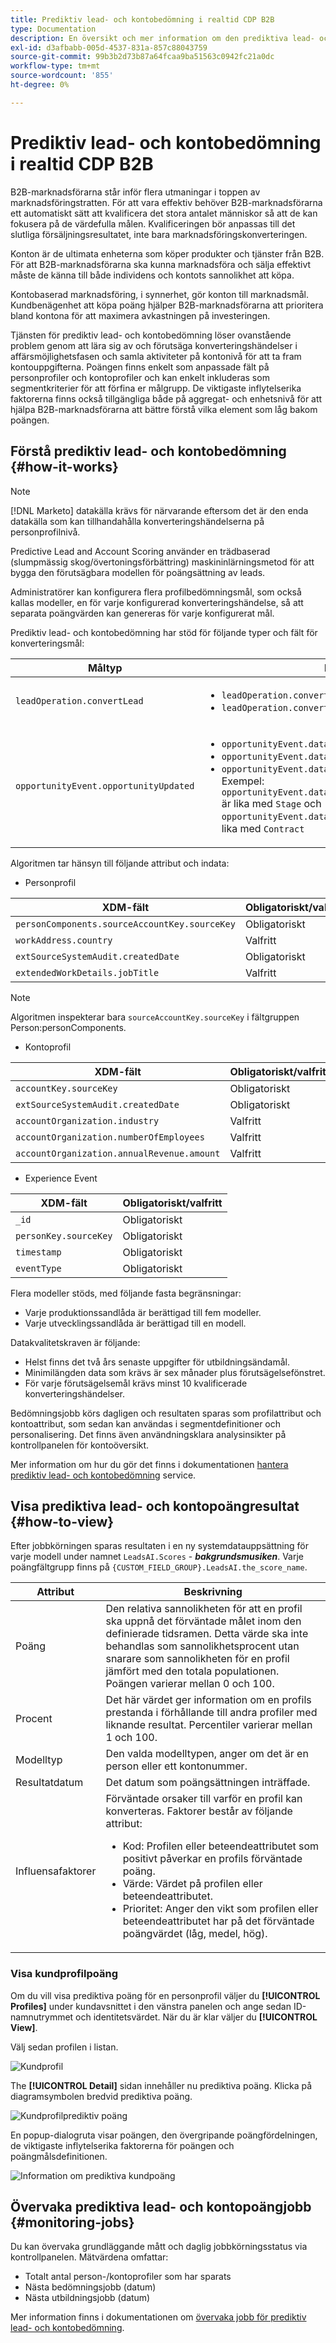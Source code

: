 ```yaml
---
title: Prediktiv lead- och kontobedömning i realtid CDP B2B
type: Documentation
description: En översikt och mer information om den prediktiva lead- och kontopoängsfunktionen i Experience Platform CDP B2B.
exl-id: d3afbabb-005d-4537-831a-857c88043759
source-git-commit: 99b3b2d73b87a64fcaa9ba51563c0942fc21a0dc
workflow-type: tm+mt
source-wordcount: '855'
ht-degree: 0%

---
```


# Prediktiv lead- och kontobedömning i realtid CDP B2B

B2B-marknadsförarna står inför flera utmaningar i toppen av marknadsföringstratten. För att vara effektiv behöver B2B-marknadsförarna ett automatiskt sätt att kvalificera det stora antalet människor så att de kan fokusera på de värdefulla målen. Kvalificeringen bör anpassas till det slutliga försäljningsresultatet, inte bara marknadsföringskonverteringen.

Konton är de ultimata enheterna som köper produkter och tjänster från B2B. För att B2B-marknadsförarna ska kunna marknadsföra och sälja effektivt måste de känna till både individens och kontots sannolikhet att köpa.

Kontobaserad marknadsföring, i synnerhet, gör konton till marknadsmål. Kundbenägenhet att köpa poäng hjälper B2B-marknadsförarna att prioritera bland kontona för att maximera avkastningen på investeringen.

Tjänsten för prediktiv lead- och kontobedömning löser ovanstående problem genom att lära sig av och förutsäga konverteringshändelser i affärsmöjlighetsfasen och samla aktiviteter på kontonivå för att ta fram kontouppgifterna. Poängen finns enkelt som anpassade fält på personprofiler och kontoprofiler och kan enkelt inkluderas som segmentkriterier för att förfina er målgrupp. De viktigaste inflytelserika faktorerna finns också tillgängliga både på aggregat- och enhetsnivå för att hjälpa B2B-marknadsförarna att bättre förstå vilka element som låg bakom poängen.

## Förstå prediktiv lead- och kontobedömning {#how-it-works}

>[!NOTE]
>
>[!DNL Marketo] datakälla krävs för närvarande eftersom det är den enda datakälla som kan tillhandahålla konverteringshändelserna på personprofilnivå.

Predictive Lead and Account Scoring använder en trädbaserad (slumpmässig skog/övertoningsförbättring) maskininlärningsmetod för att bygga den förutsägbara modellen för poängsättning av leads.

Administratörer kan konfigurera flera profilbedömningsmål, som också kallas modeller, en för varje konfigurerad konverteringshändelse, så att separata poängvärden kan genereras för varje konfigurerat mål.

Prediktiv lead- och kontobedömning har stöd för följande typer och fält för konverteringsmål:

| Måltyp | Fält |
| --- | --- |
| `leadOperation.convertLead` | <ul><li>`leadOperation.convertLead.convertedStatus`</li><li>`leadOperation.convertLead.assignTo`</li></ul> |
| `opportunityEvent.opportunityUpdated` | <ul><li>`opportunityEvent.dataValueChanges.attributeName`</li><li>`opportunityEvent.dataValueChanges.newValue`</li><li>`opportunityEvent.dataValueChanges.oldValue`</li>Exempel: `opportunityEvent.dataValueChanges.attributeName` är lika med `Stage` och `opportunityEvent.dataValueChanges.newValue` är lika med `Contract`</ul> |

Algoritmen tar hänsyn till följande attribut och indata:

* Personprofil

| XDM-fält | Obligatoriskt/valfritt |
| --- | --- |
| `personComponents.sourceAccountKey.sourceKey` | Obligatoriskt |
| `workAddress.country` | Valfritt |
| `extSourceSystemAudit.createdDate` | Obligatoriskt |
| `extendedWorkDetails.jobTitle` | Valfritt |

>[!NOTE]
> 
>Algoritmen inspekterar bara `sourceAccountKey.sourceKey` i fältgruppen Person:personComponents.

* Kontoprofil

| XDM-fält | Obligatoriskt/valfritt |
| --- | --- |
| `accountKey.sourceKey` | Obligatoriskt |
| `extSourceSystemAudit.createdDate` | Obligatoriskt |
| `accountOrganization.industry` | Valfritt |
| `accountOrganization.numberOfEmployees` | Valfritt |
| `accountOrganization.annualRevenue.amount` | Valfritt |

* Experience Event

| XDM-fält | Obligatoriskt/valfritt |
| --- | --- |
| `_id` | Obligatoriskt |
| `personKey.sourceKey` | Obligatoriskt |
| `timestamp` | Obligatoriskt |
| `eventType` | Obligatoriskt |

Flera modeller stöds, med följande fasta begränsningar:

* Varje produktionssandlåda är berättigad till fem modeller.
* Varje utvecklingssandlåda är berättigad till en modell.

Datakvalitetskraven är följande:

* Helst finns det två års senaste uppgifter för utbildningsändamål.
* Minimilängden data som krävs är sex månader plus förutsägelsefönstret.
* För varje förutsägelsemål krävs minst 10 kvalificerade konverteringshändelser.

Bedömningsjobb körs dagligen och resultaten sparas som profilattribut och kontoattribut, som sedan kan användas i segmentdefinitioner och personalisering. Det finns även användningsklara analysinsikter på kontrollpanelen för kontoöversikt.

Mer information om hur du gör det finns i dokumentationen [hantera prediktiv lead- och kontobedömning](/help/rtcdp/b2b-ai-ml-services/manage-predictive-lead-and-account-scoring.md) service.

## Visa prediktiva lead- och kontopoängresultat {#how-to-view}

Efter jobbkörningen sparas resultaten i en ny systemdatauppsättning för varje modell under namnet `LeadsAI.Scores` - ***bakgrundsmusiken***. Varje poängfältgrupp finns på `{CUSTOM_FIELD_GROUP}.LeadsAI.the_score_name`.

| Attribut | Beskrivning |
| --- | --- |
| Poäng | Den relativa sannolikheten för att en profil ska uppnå det förväntade målet inom den definierade tidsramen. Detta värde ska inte behandlas som sannolikhetsprocent utan snarare som sannolikheten för en profil jämfört med den totala populationen. Poängen varierar mellan 0 och 100. |
| Procent | Det här värdet ger information om en profils prestanda i förhållande till andra profiler med liknande resultat. Percentiler varierar mellan 1 och 100. |
| Modelltyp | Den valda modelltypen, anger om det är en person eller ett kontonummer. |
| Resultatdatum | Det datum som poängsättningen inträffade. |
| Influensafaktorer | Förväntade orsaker till varför en profil kan konverteras. Faktorer består av följande attribut:<ul><li>Kod: Profilen eller beteendeattributet som positivt påverkar en profils förväntade poäng.</li><li>Värde: Värdet på profilen eller beteendeattributet.</li><li>Prioritet: Anger den vikt som profilen eller beteendeattributet har på det förväntade poängvärdet (låg, medel, hög).</li></ul> |

### Visa kundprofilpoäng

Om du vill visa prediktiva poäng för en personprofil väljer du **[!UICONTROL Profiles]** under kundavsnittet i den vänstra panelen och ange sedan ID-namnutrymmet och identitetsvärdet. När du är klar väljer du **[!UICONTROL View]**.

Välj sedan profilen i listan.

![Kundprofil](/help/rtcdp/accounts/images/b2b-view-customer-profile.png)

The **[!UICONTROL Detail]** sidan innehåller nu prediktiva poäng. Klicka på diagramsymbolen bredvid prediktiva poäng.

![Kundprofilprediktiv poäng](/help/rtcdp/accounts/images/b2b-view-customer-profile-predictive-score.png)

En popup-dialogruta visar poängen, den övergripande poängfördelningen, de viktigaste inflytelserika faktorerna för poängen och poängmålsdefinitionen.

![Information om prediktiva kundpoäng](/help/rtcdp/accounts/images/b2b-view-customer-profile-predictive-score-details.png)

## Övervaka prediktiva lead- och kontopoängjobb {#monitoring-jobs}

Du kan övervaka grundläggande mått och daglig jobbkörningsstatus via kontrollpanelen. Mätvärdena omfattar:

* Totalt antal person-/kontoprofiler som har sparats
* Nästa bedömningsjobb (datum)
* Nästa utbildningsjobb (datum)

Mer information finns i dokumentationen om [övervaka jobb för prediktiv lead- och kontobedömning](/help/dataflows/ui/b2b/monitor-profile-enrichment.md).
